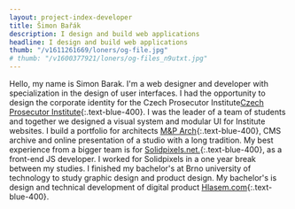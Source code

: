 ```yaml
---
layout: project-index-developer
title: Šimon Bařák
description: I design and build web applications
headline: I design and build web applications
thumb: "/v1611261669/loners/og-file.jpg"
# thumb: "/v1600377921/loners/og-files_n9utxt.jpg"
---
```


Hello, my name is Simon Barak. I'm a web designer and developer with specialization in the design of user interfaces. I had the opportunity to design the corporate identity for the Czech Prosecutor Institute[Czech Prosecutor Institute](https://www.behance.net/gallery/96467527/Czech-Prosecutor-Institute/){:.text-blue-400}. I was the leader of a team of students and together we designed a visual system and modular UI for Institute websites. I build a portfolio for architects [M&P Arch](https://mparch.cz/){:.text-blue-400}, CMS archive and online presentation of a studio with a long tradition. My best experience from a bigger team is for [Solidpixels.net.](https://www.solidpixels.net){:.text-blue-400}, as a front-end JS developer. I worked for Solidpixels in a one year break between my studies. I finished my bachelor's at Brno university of technology to study graphic design and product design. My bachelor's is design and technical development of digital product [Hlasem.com](https://hlasem.com/){:.text-blue-400}.

<!-- Currently I'm developing [WavePage](https://wavepage.app/){:.text-blue-400} 👋🏼, editor for text-to-speech. Collaborating on visual comunication of the [Czech Prosecutor Intitute](https://www.behance.net/gallery/96467527/Czech-Prosecutor-Institute/){:.text-blue-400} 👨🏽‍💼 and I have one more year to finish studies of digital product at [Brno University of Technology](https://www.vutbr.cz/en/){:.text-blue-400} 📚 -->
